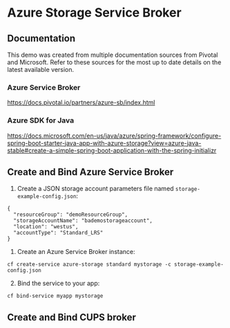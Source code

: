 # Azure Storage Service Broker

## Documentation

This demo was created from multiple documentation sources from Pivotal and Microsoft.  Refer to these sources for the most up to date details on the latest available version.

### Azure Service Broker

https://docs.pivotal.io/partners/azure-sb/index.html

### Azure SDK for Java

https://docs.microsoft.com/en-us/java/azure/spring-framework/configure-spring-boot-starter-java-app-with-azure-storage?view=azure-java-stable#create-a-simple-spring-boot-application-with-the-spring-initializr

## Create and Bind Azure Service Broker

1. Create a JSON storage account parameters file named `storage-example-config.json`:

```
{
  "resourceGroup": "demoResourceGroup",
  "storageAccountName": "bademostorageaccount",
  "location": "westus",
  "accountType": "Standard_LRS"
}
```

1. Create an Azure Service Broker instance:

```
cf create-service azure-storage standard mystorage -c storage-example-config.json
```

2. Bind the service to your app:

```
cf bind-service myapp mystorage
```

## Create and Bind CUPS broker
